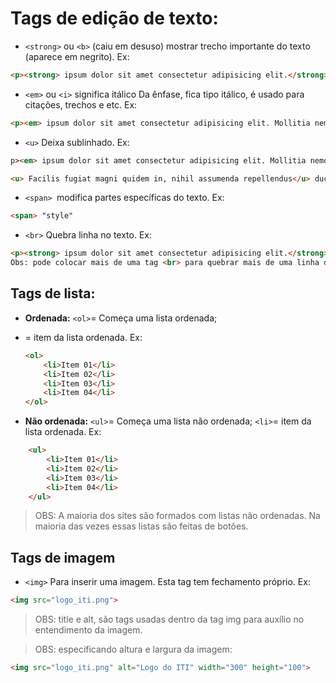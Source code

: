 # Tags de edição de texto:

- `<strong>` ou `<b>` (caiu em desuso) mostrar trecho importante do texto (aparece em negrito). Ex:
```html
<p><strong> ipsum dolor sit amet consectetur adipisicing elit.</strong> zdhuchuchIP<\p>
```
- `<em>` ou `<i>` significa itálico Da ênfase, fica tipo itálico, é usado para citações, trechos e etc. Ex: 
```html
<p><em> ipsum dolor sit amet consectetur adipisicing elit. Mollitia nemo tempora ad.</em>
```
- `<u>` Deixa sublinhado. Ex:
```html
p><em> ipsum dolor sit amet consectetur adipisicing elit. Mollitia nemo tempora ad.</em> Vel laboriosam provident
```
```html
<u> Facilis fugiat magni quidem in, nihil assumenda repellendus</u> ducimus officiis quas? Totam, saepe quos?
```

- `<span> `modifica partes específicas do texto. Ex: 
```html
<span> "style"
```

- `<br>` Quebra linha no texto. Ex:
```html
<p><strong> ipsum dolor sit amet consectetur adipisicing elit.</strong> Doloremque accusantium incidunt alias quam vitae aque<br> impedit iste amet
Obs: pode colocar mais de uma tag <br> para quebrar mais de uma linha do mesmo texto.</p>
```
## Tags de lista:

- **Ordenada:** `<ol>`= Começa uma lista ordenada; <li>= item da lista ordenada. Ex:
    ```html
    <ol>
        <li>Item 01</li>
        <li>Item 02</li>
        <li>Item 03</li>
        <li>Item 04</li>
    </ol>
    
    ```
	
- **Não ordenada:** `<ul>`= Começa uma lista não ordenada; `<li>`= item da lista ordenada. Ex:
```html
    <ul>
        <li>Item 01</li>
        <li>Item 02</li>
        <li>Item 03</li>
        <li>Item 04</li>
    </ul>
```

> OBS: A maioria dos sites são formados com listas não ordenadas. Na maioria das vezes essas
listas são feitas de botões.

## Tags de imagem

- `<img>` Para inserir uma imagem. Esta tag tem fechamento próprio. Ex:
```html
<img src="logo_iti.png">
```
> OBS: title e alt, são tags usadas dentro da tag img para auxílio no entendimento da imagem.

> OBS: especificando altura e largura da imagem:
```html
<img src="logo_iti.png" alt="Logo do ITI" width="300" height="100">
```